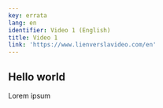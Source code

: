 ```yaml
---
key: errata
lang: en
identifier: Video 1 (English)
title: Video 1
link: 'https://www.lienverslavideo.com/en'
---
```


## Hello world

Lorem ipsum
